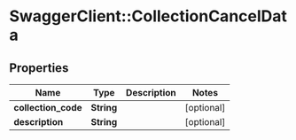 # SwaggerClient::CollectionCancelData

## Properties
Name | Type | Description | Notes
------------ | ------------- | ------------- | -------------
**collection_code** | **String** |  | [optional] 
**description** | **String** |  | [optional] 


